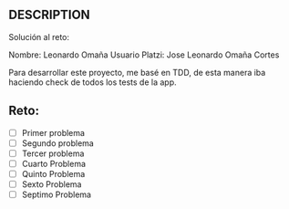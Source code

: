 ## DESCRIPTION

Solución al reto:

Nombre: Leonardo Omaña
Usuario Platzi: Jose Leonardo Omaña Cortes

Para desarrollar este proyecto, me basé en TDD, de esta manera iba haciendo check de todos los tests de la app.

## Reto:

- [ ] Primer problema
- [ ] Segundo problema
- [ ] Tercer problema
- [ ] Cuarto Problema
- [ ] Quinto Problema
- [ ] Sexto Problema
- [ ] Septimo Problema

